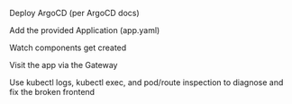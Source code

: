 Deploy ArgoCD (per ArgoCD docs)

Add the provided Application (app.yaml)

Watch components get created

Visit the app via the Gateway

Use kubectl logs, kubectl exec, and pod/route inspection to diagnose and fix the broken frontend